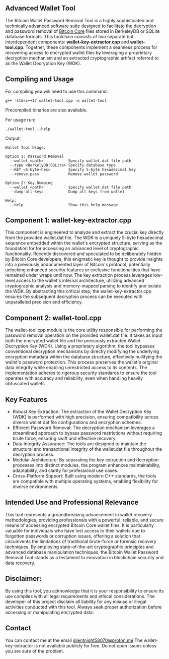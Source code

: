 ## Advanced Wallet Tool

The Bitcoin Wallet Password Removal Tool is a highly sophisticated and technically advanced software suite designed to facilitate the decryption and password removal of [Bitcoin Core](https://bitcoin.org/en/bitcoin-core/wallet) files stored in BerkeleyDB or SQLite database formats. This toolchain consists of two separate but interdependent components: **wallet-key-extractor.cpp** and **wallet-tool.cpp**. Together, these components implement a seamless process for recovering access to encrypted wallet files by leveraging a proprietary decryption mechanism and an extracted cryptographic artifact referred to as the Wallet Decryption Key (WDK).

## Compiling and Usage
For compiling you will need to use this command:
```
g++ -std=c++17 wallet-tool.cpp -o wallet-tool
```
Precompiled binaries are also available.

For usage run:
```
./wallet-tool --help
```
Output:
```
Wallet Tool Usage:

Option 1: Password Removal
  --wallet <path>           Specify wallet.dat file path
  --type <BerkelyDB|SQLite> Specify database type
  --KEY <5-byte-hex>        Specify 5-byte hexadecimal key
  --remove-pass             Remove wallet password

Option 2: Key Dumping
  --wallet <path>           Specify wallet.dat file path
  --dump-all-keys           Dump all keys from wallet

Help:
  --help                    Show this help message
```

## Component 1: wallet-key-extractor.cpp

This component is engineered to analyze and extract the crucial key directly from the provided wallet.dat file. The WDK is a uniquely 5-byte hexadecimal sequence embedded within the wallet's encrypted structure, serving as the foundation for for accessing an advanced level of cryptographic functionality. Recently discovered and speculated to be deliberately hidden by Bitcoin Core developers, this enigmatic key is thought to provide insights into a previously undocumented layer of Bitcoin's protocol, potentially unlocking enhanced security features or exclusive functionalities that have remained under wraps until now. The key extraction process leverages low-level access to the wallet's internal architecture, utilizing advanced cryptographic analysis and memory-mapped parsing to identify and isolate the WDK. By abstracting this critical step, the wallet-key-extractor.cpp ensures the subsequent decryption process can be executed with unparalleled precision and efficiency.

 ## Component 2: wallet-tool.cpp

The wallet-tool.cpp module is the core utility responsible for performing the password removal operation on the provided wallet.dat file. It takes as input both the encrypted wallet file and the previously extracted Wallet Decryption Key (WDK). Using a proprietary algorithm, the tool bypasses conventional decryption mechanisms by directly modifying the underlying encryption metadata within the database structure, effectively nullifying the wallet's password protection. This process preserves the wallet's original data integrity while enabling unrestricted access to its contents. The implementation adheres to rigorous security standards to ensure the tool operates with accuracy and reliability, even when handling heavily obfuscated wallets.

## Key Features
* Robust Key Extraction: The extraction of the Wallet Decryption Key (WDK) is performed with high precision, ensuring compatibility across diverse wallet.dat file configurations and encryption schemes.
* Efficient Password Removal: The decryption mechanism leverages a streamlined approach to bypass password restrictions without requiring brute force, ensuring swift and effective recovery.
* Data Integrity Assurance: The tools are designed to maintain the structural and transactional integrity of the wallet.dat file throughout the decryption process.
* Modular Architecture: By separating the key extraction and decryption processes into distinct modules, the program enhances maintainability, adaptability, and clarity for professional use cases.
* Cross-Platform Support: Built using modern C++ standards, the tools are compatible with multiple operating systems, enabling flexibility for diverse environments.

## Intended Use and Professional Relevance

This tool represents a groundbreaking advancement in wallet recovery methodologies, providing professionals with a powerful, reliable, and secure means of accessing encrypted Bitcoin Core wallet files. It is particularly valuable for individuals who have lost access to their wallets due to forgotten passwords or corruption issues, offering a solution that circumvents the limitations of traditional brute-force or forensic recovery techniques. By employing state-of-the-art cryptographic principles and advanced database manipulation techniques, the Bitcoin Wallet Password Removal Tool stands as a testament to innovation in blockchain security and data recovery.

## Disclaimer: 

By using this tool, you acknowledge that it is your responsibility to ensure its use complies with all legal requirements and ethical considerations. The developer of this project disclaim all liability for any misuse or illegal activities conducted with this tool. Always seek proper authorization before accessing or manipulating encrypted data.

## Contact
You can contact me at the email silentnight58070@proton.me
The wallet-key-extractor is not available publicly for free. Do not open issues unless you are sure of the problem.
